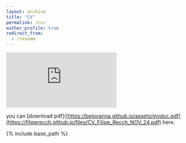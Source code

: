 ```yaml
---
layout: archive
title: "CV"
permalink: /cv/
author_profile: true
redirect_from:
  - /resume
---
```


<embed src="https://filiperecch.github.io/files/CV_Filipe_Recch_NOV_24.pdf" type="application/pdf"/>

you can [download pdf]([https://belovanna.github.io/assets/mydoc.pdf](https://filiperecch.github.io/files/CV_Filipe_Recch_NOV_24.pdf) here.

{% include base_path %}


